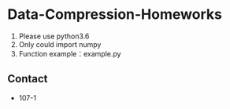 # Data-Compression-Homeworks

1. Please use python3.6
2. Only could import numpy
3. Function example：example.py

## Contact

* 107-1